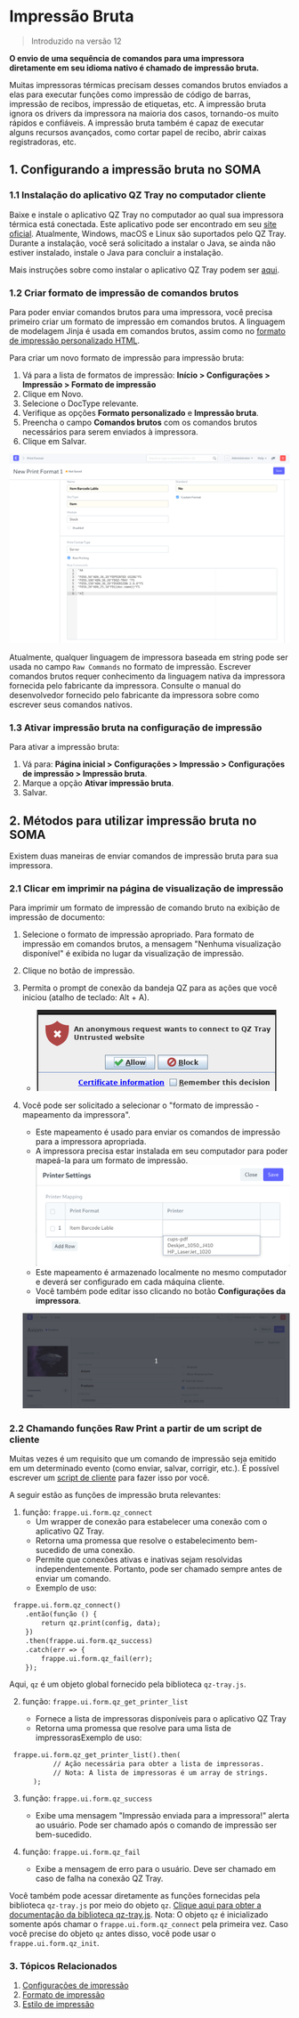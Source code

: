 # Impressão Bruta



> 
> Introduzido na versão 12
> 
> 
> 


**O envio de uma sequência de comandos para uma impressora diretamente em seu idioma nativo é chamado de impressão bruta.**


Muitas impressoras térmicas precisam desses comandos brutos enviados a elas para executar funções como impressão de código de barras, impressão de recibos, impressão de etiquetas, etc. A impressão bruta ignora os drivers da impressora na maioria dos casos, tornando-os muito rápidos e confiáveis. A impressão bruta também é capaz de executar alguns recursos avançados, como cortar papel de recibo, abrir caixas registradoras, etc.


## 1. Configurando a impressão bruta no SOMA


### 1.1 Instalação do aplicativo QZ Tray no computador cliente


Baixe e instale o aplicativo QZ Tray no computador ao qual sua impressora térmica está conectada. Este aplicativo pode ser encontrado em seu [site oficial](https://qz.io/download/). Atualmente, Windows, macOS e Linux são suportados pelo QZ Tray. Durante a instalação, você será solicitado a instalar o Java, se ainda não estiver instalado, instale o Java para concluir a instalação.


Mais instruções sobre como instalar o aplicativo QZ Tray podem ser [aqui](https://qz.io/wiki/using-qz-tray).


### 1.2 Criar formato de impressão de comandos brutos


Para poder enviar comandos brutos para uma impressora, você precisa primeiro criar um formato de impressão em comandos brutos. A linguagem de modelagem Jinja é usada em comandos brutos, assim como no [formato de impressão personalizado HTML](/docs/pt/customize-erpnext/print-format).


Para criar um novo formato de impressão para impressão bruta:


1. Vá para a lista de formatos de impressão: **Início > Configurações > Impressão > Formato de impressão**
2. Clique em Novo.
3. Selecione o DocType relevante.
4. Verifique as opções **Formato personalizado** e **Impressão bruta**.
5. Preencha o campo **Comandos brutos** com os comandos brutos necessários para serem enviados à impressora.
6. Clique em Salvar.


![Formato de impressão de comandos brutos](/files/raw-command-print-format.png)


Atualmente, qualquer linguagem de impressora baseada em string pode ser usada no campo `Raw Commands` no formato de impressão. Escrever comandos brutos requer conhecimento da linguagem nativa da impressora fornecida pelo fabricante da impressora. Consulte o manual do desenvolvedor fornecido pelo fabricante da impressora sobre como escrever seus comandos nativos.


### 1.3 Ativar impressão bruta na configuração de impressão


Para ativar a impressão bruta:


1. Vá para: **Página inicial > Configurações > Impressão > Configurações de impressão > Impressão bruta**.
2. Marque a opção **Ativar impressão bruta**.
3. Salvar.


## 2. Métodos para utilizar impressão bruta no SOMA


Existem duas maneiras de enviar comandos de impressão bruta para sua impressora.


### 2.1 Clicar em imprimir na página de visualização de impressão


Para imprimir um formato de impressão de comando bruto na exibição de impressão de documento:


1. Selecione o formato de impressão apropriado. Para formato de impressão em comandos brutos, a mensagem "Nenhuma visualização disponível" é exibida no lugar da visualização de impressão.
2. Clique no botão de impressão.
3. Permita o prompt de conexão da bandeja QZ para as ações que você iniciou (atalho de teclado: Alt + A).
	* ![QZ Tray Prompt](/files/qz-tray-prompt.png)
4. Você pode ser solicitado a selecionar o "formato de impressão - mapeamento da impressora".


	* Este mapeamento é usado para enviar os comandos de impressão para a impressora apropriada.
	* A impressora precisa estar instalada em seu computador para poder mapeá-la para um formato de impressão.
	![formato de impressão - mapeamento da impressora](/files/printer-settings.png)
	* Este mapeamento é armazenado localmente no mesmo computador e deverá ser configurado em cada máquina cliente.
	* Você também pode editar isso clicando no botão **Configurações da impressora**.
	
	
	![Impressão bruta da visualização de impressão](/files/raw-printing-from-print-view.gif)


### 2.2 Chamando funções Raw Print a partir de um script de cliente


Muitas vezes é um requisito que um comando de impressão seja emitido em um determinado evento (como enviar, salvar, corrigir, etc.). É possível escrever um [script de cliente](/docs/pt/customize-erpnext/client-scripts) para fazer isso por você.


A seguir estão as funções de impressão bruta relevantes:


1. função: `frappe.ui.form.qz_connect`
	* Um wrapper de conexão para estabelecer uma conexão com o aplicativo QZ Tray.
	* Retorna uma promessa que resolve o estabelecimento bem-sucedido de uma conexão.
	* Permite que conexões ativas e inativas sejam resolvidas independentemente. Portanto, pode ser chamado sempre antes de enviar um comando.
	* Exemplo de uso:



```
 frappe.ui.form.qz_connect()
    .então(função () {
        return qz.print(config, data);
    })
    .then(frappe.ui.form.qz_success)
    .catch(err => {
        frappe.ui.form.qz_fail(err);
    });

```

Aqui, `qz` é um objeto global fornecido pela biblioteca `qz-tray.js`.


2. função: `frappe.ui.form.qz_get_printer_list`


	* Fornece a lista de impressoras disponíveis para o aplicativo QZ Tray
	* Retorna uma promessa que resolve para uma lista de impressorasExemplo de uso:



```
 frappe.ui.form.qz_get_printer_list().then(
           // Ação necessária para obter a lista de impressoras.
           // Nota: A lista de impressoras é um array de strings.
      );

```

3. função: `frappe.ui.form.qz_success`


	* Exibe uma mensagem "Impressão enviada para a impressora!" alerta ao usuário. Pode ser chamado após o comando de impressão ser bem-sucedido.
4. função: `frappe.ui.form.qz_fail`


	* Exibe a mensagem de erro para o usuário. Deve ser chamado em caso de falha na conexão QZ Tray.


Você também pode acessar diretamente as funções fornecidas pela biblioteca `qz-tray.js` por meio do objeto `qz`. [Clique aqui para obter a documentação da biblioteca qz-tray.js](https://qz.io/api/). Nota: O objeto `qz` é inicializado somente após chamar o `frappe.ui.form.qz_connect` pela primeira vez. Caso você precise do objeto `qz` antes disso, você pode usar o `frappe.ui.form.qz_init`.


### 3. Tópicos Relacionados


1. [Configurações de impressão](/docs/pt/setting-up/print/print-settings)
2. [Formato de impressão](/docs/pt/setting-up/print/print-format)
3. [Estilo de impressão](/docs/pt/setting-up/print/print-style)
